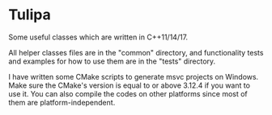 Tulipa 
==== 
Some useful classes which are written in C++11/14/17.

All helper classes files are in the "common" directory, and functionality tests and examples for how to use them are in the "tests" directory.

I have written some CMake scripts to generate msvc projects on Windows. Make sure the CMake's version is equal to or above 3.12.4 if you want to use it. You can also compile the codes on other platforms since most of them are platform-independent.
